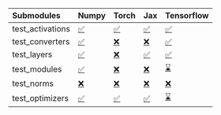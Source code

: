 | Submodules       | Numpy                                                                                                                           | Torch                                                                                                                           | Jax                                                                                                                             | Tensorflow                                                                                                                      |
|:-----------------|:--------------------------------------------------------------------------------------------------------------------------------|:--------------------------------------------------------------------------------------------------------------------------------|:--------------------------------------------------------------------------------------------------------------------------------|:--------------------------------------------------------------------------------------------------------------------------------|
| test_activations | <a href="https://github.com/unifyai/ivy/runs/7894662257?check_suite_focus=true" rel="noopener noreferrer" target="_blank">✅</a> | <a href="https://github.com/unifyai/ivy/runs/7894663107?check_suite_focus=true" rel="noopener noreferrer" target="_blank">✅</a> | <a href="https://github.com/unifyai/ivy/runs/7894663846?check_suite_focus=true" rel="noopener noreferrer" target="_blank">✅</a> | <a href="https://github.com/unifyai/ivy/runs/7894664781?check_suite_focus=true" rel="noopener noreferrer" target="_blank">✅</a> |
| test_converters  | <a href="https://github.com/unifyai/ivy/runs/7894662427?check_suite_focus=true" rel="noopener noreferrer" target="_blank">✅</a> | <a href="https://github.com/unifyai/ivy/runs/7894663215?check_suite_focus=true" rel="noopener noreferrer" target="_blank">❌</a> | <a href="https://github.com/unifyai/ivy/runs/7894664061?check_suite_focus=true" rel="noopener noreferrer" target="_blank">❌</a> | <a href="https://github.com/unifyai/ivy/runs/7894664947?check_suite_focus=true" rel="noopener noreferrer" target="_blank">✅</a> |
| test_layers      | <a href="https://github.com/unifyai/ivy/runs/7894662596?check_suite_focus=true" rel="noopener noreferrer" target="_blank">✅</a> | <a href="https://github.com/unifyai/ivy/runs/7894663326?check_suite_focus=true" rel="noopener noreferrer" target="_blank">❌</a> | <a href="https://github.com/unifyai/ivy/runs/7894664178?check_suite_focus=true" rel="noopener noreferrer" target="_blank">✅</a> | <a href="https://github.com/unifyai/ivy/runs/7894665095?check_suite_focus=true" rel="noopener noreferrer" target="_blank">✅</a> |
| test_modules     | <a href="https://github.com/unifyai/ivy/runs/7894662735?check_suite_focus=true" rel="noopener noreferrer" target="_blank">✅</a> | <a href="https://github.com/unifyai/ivy/runs/7894663442?check_suite_focus=true" rel="noopener noreferrer" target="_blank">❌</a> | <a href="https://github.com/unifyai/ivy/runs/7894664305?check_suite_focus=true" rel="noopener noreferrer" target="_blank">❌</a> | <a href="https://github.com/unifyai/ivy/runs/7894665250?check_suite_focus=true" rel="noopener noreferrer" target="_blank">⌛</a> |
| test_norms       | <a href="https://github.com/unifyai/ivy/runs/7894662871?check_suite_focus=true" rel="noopener noreferrer" target="_blank">❌</a> | <a href="https://github.com/unifyai/ivy/runs/7894663576?check_suite_focus=true" rel="noopener noreferrer" target="_blank">❌</a> | <a href="https://github.com/unifyai/ivy/runs/7894664466?check_suite_focus=true" rel="noopener noreferrer" target="_blank">❌</a> | <a href="https://github.com/unifyai/ivy/runs/7894665352?check_suite_focus=true" rel="noopener noreferrer" target="_blank">❌</a> |
| test_optimizers  | <a href="https://github.com/unifyai/ivy/runs/7894663007?check_suite_focus=true" rel="noopener noreferrer" target="_blank">✅</a> | <a href="https://github.com/unifyai/ivy/runs/7894663736?check_suite_focus=true" rel="noopener noreferrer" target="_blank">✅</a> | <a href="https://github.com/unifyai/ivy/runs/7894664657?check_suite_focus=true" rel="noopener noreferrer" target="_blank">✅</a> | <a href="https://github.com/unifyai/ivy/runs/7894665479?check_suite_focus=true" rel="noopener noreferrer" target="_blank">⌛</a> |